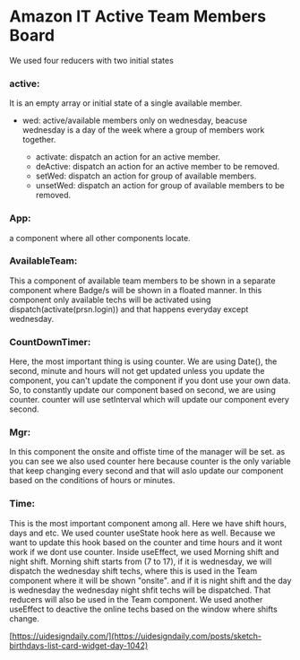 # Amazon IT Active Team Members Board

We used four reducers with two initial states

### active: 
It is an empty array or initial state of a single available member.
- wed: active/available members only on wednesday, beacuse wednesday is a day of the week where a group of members work together.

  - activate: dispatch an action for an active member.
  - deActive: dispatch an action for an active member to be removed.
  - setWed: dispatch an action for group of available members.
  - unsetWed: dispatch an action for group of available members to be removed.

### App: 
a component where all other components locate.
### AvailableTeam: 
This a component of available team members to be shown in a separate component where Badge/s will be shown in a floated manner. In this component only available techs will be activated using dispatch(activate(prsn.login)) and that happens everyday except wednesday.
### CountDownTimer: 
Here, the most important thing is using counter. We are using Date(), the second, minute and hours will not get updated unless you update the component, you can't update the component if you dont use your own data. So, to constantly update our component based on second, we are using counter. counter will use setInterval which will update our component every second.
### Mgr: 
In this component the onsite and offiste time of the manager will be set. as you can see we also used counter here because counter is the only variable that keep changing every second and that will aslo update our component based on the conditions of hours or minutes.
### Time: 
This is the most important component among all. Here we have shift hours, days and etc. We used counter useState hook here as well. Because we want to update this hook based on the counter and time hours and it wont work if we dont use counter. Inside useEffect, we used Morning shift and night shift. Morning shift starts from (7 to 17), if it is wednesday, we will dispatch the wednesday shift techs, where this is used in the Team component where it will be shown "onsite". and if it is night shift and the day is wednesday the wednesday night shfit techs will be dispatched. That reducers will also be used in the Team component.
We used another useEffect to deactive the online techs based on the window where shifts change.

[https://uidesigndaily.com/](https://uidesigndaily.com/posts/sketch-birthdays-list-card-widget-day-1042)
